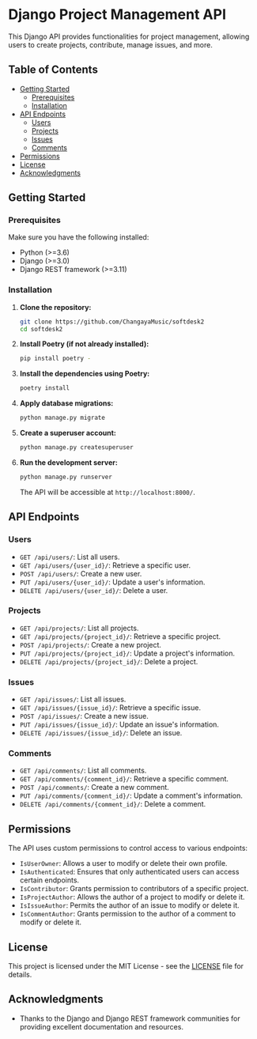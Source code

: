 # Django Project Management API

This Django API provides functionalities for project management, allowing users to create projects, contribute, manage issues, and more.

## Table of Contents

- [Getting Started](#getting-started)
  - [Prerequisites](#prerequisites)
  - [Installation](#installation)
- [API Endpoints](#api-endpoints)
  - [Users](#users)
  - [Projects](#projects)
  - [Issues](#issues)
  - [Comments](#comments)
- [Permissions](#permissions)
- [License](#license)
- [Acknowledgments](#acknowledgments)

## Getting Started

### Prerequisites

Make sure you have the following installed:

- Python (>=3.6)
- Django (>=3.0)
- Django REST framework (>=3.11)

### Installation

1. **Clone the repository:**

    ```bash
    git clone https://github.com/ChangayaMusic/softdesk2
    cd softdesk2
    ```

2. **Install Poetry (if not already installed):**

    ```bash
    pip install poetry -
    ```

3. **Install the dependencies using Poetry:**

    ```bash
    poetry install
    ```

4. **Apply database migrations:**

    ```bash
    python manage.py migrate
    ```

5. **Create a superuser account:**

    ```bash
    python manage.py createsuperuser
    ```

6. **Run the development server:**

    ```bash
    python manage.py runserver
    ```

   The API will be accessible at `http://localhost:8000/`.

## API Endpoints

### Users

- `GET /api/users/`: List all users.
- `GET /api/users/{user_id}/`: Retrieve a specific user.
- `POST /api/users/`: Create a new user.
- `PUT /api/users/{user_id}/`: Update a user's information.
- `DELETE /api/users/{user_id}/`: Delete a user.

### Projects

- `GET /api/projects/`: List all projects.
- `GET /api/projects/{project_id}/`: Retrieve a specific project.
- `POST /api/projects/`: Create a new project.
- `PUT /api/projects/{project_id}/`: Update a project's information.
- `DELETE /api/projects/{project_id}/`: Delete a project.

### Issues

- `GET /api/issues/`: List all issues.
- `GET /api/issues/{issue_id}/`: Retrieve a specific issue.
- `POST /api/issues/`: Create a new issue.
- `PUT /api/issues/{issue_id}/`: Update an issue's information.
- `DELETE /api/issues/{issue_id}/`: Delete an issue.

### Comments

- `GET /api/comments/`: List all comments.
- `GET /api/comments/{comment_id}/`: Retrieve a specific comment.
- `POST /api/comments/`: Create a new comment.
- `PUT /api/comments/{comment_id}/`: Update a comment's information.
- `DELETE /api/comments/{comment_id}/`: Delete a comment.

## Permissions

The API uses custom permissions to control access to various endpoints:

- `IsUserOwner`: Allows a user to modify or delete their own profile.
- `IsAuthenticated`: Ensures that only authenticated users can access certain endpoints.
- `IsContributor`: Grants permission to contributors of a specific project.
- `IsProjectAuthor`: Allows the author of a project to modify or delete it.
- `IsIssueAuthor`: Permits the author of an issue to modify or delete it.
- `IsCommentAuthor`: Grants permission to the author of a comment to modify or delete it.

## License

This project is licensed under the MIT License - see the [LICENSE](LICENSE) file for details.

## Acknowledgments

- Thanks to the Django and Django REST framework communities for providing excellent documentation and resources.
